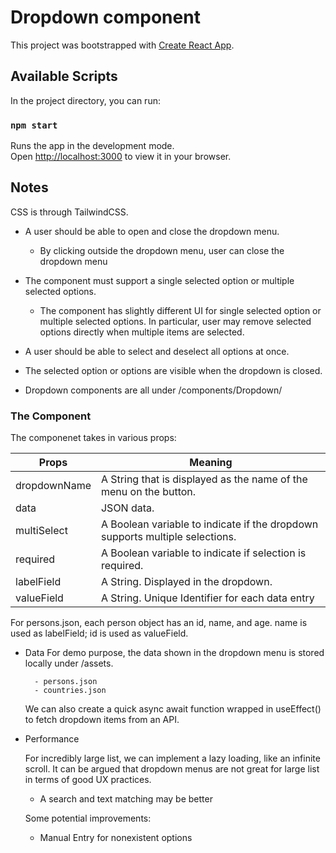 # Dropdown component  

This project was bootstrapped with [Create React App](https://github.com/facebook/create-react-app).

## Available Scripts

In the project directory, you can run:

### `npm start`

Runs the app in the development mode.\
Open [http://localhost:3000](http://localhost:3000) to view it in your browser.

## Notes
CSS is through TailwindCSS. 
- A user should be able to open and close the dropdown menu.
    - By clicking outside the dropdown menu, user can close the dropdown menu
- The component must support a single selected option or multiple selected options.
    - The component has slightly different UI for single selected option or multiple selected options. In particular, user may remove selected options directly when multiple items are selected. 
- A user should be able to select and deselect all options at once.
- The selected option or options are visible when the dropdown is closed.

- Dropdown components are all under /components/Dropdown/

### The Component
    

The componenet takes in various props:        

| Props | Meaning |
|--------------|---------------------------------------------------------------------------------------------|
| dropdownName | A String that is displayed as the name of the menu on the button. |
| data | JSON data. |
| multiSelect | A Boolean variable to indicate if the dropdown supports multiple selections. |
| required | A Boolean variable to indicate if selection is required. |
| labelField | A String. Displayed in the dropdown. |
| valueField | A String. Unique Identifier for each data entry |
    

For persons.json, each person object has an id, name, and age. 
name is used as labelField; id is used as valueField. 


- Data
    For demo purpose, the data shown in the dropdown menu is stored locally under /assets.
        
        - persons.json
        - countries.json
    
    We can also create a quick async await function wrapped in useEffect() to fetch dropdown items from an API. 

- Performance
    
    For incredibly large list, we can implement a lazy loading, like an infinite scroll. It can be argued that dropdown menus are not great for large list in terms of good UX practices. 
        
    -   A search and text matching may be better

    Some potential improvements:
    - Manual Entry for nonexistent options
    
